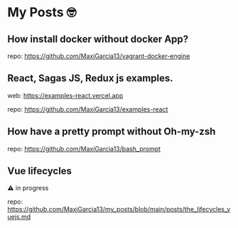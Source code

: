 # My Posts 🤓

## How install docker without docker App?

repo: https://github.com/MaxiGarcia13/vagrant-docker-engine

## React, Sagas JS, Redux js examples.

web: https://examples-react.vercel.app

repo: https://github.com/MaxiGarcia13/examples-react

## How have a pretty prompt without Oh-my-zsh

repo: https://github.com/MaxiGarcia13/bash_prompt

## Vue lifecycles 

⚠️ in progress

repo: https://github.com/MaxiGarcia13/my_posts/blob/main/posts/the_lifecycles_vuejs.md
